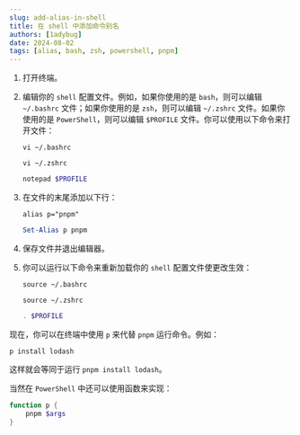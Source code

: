 ```yaml
---
slug: add-alias-in-shell
title: 在 shell 中添加命令别名
authors: [1adybug]
date: 2024-08-02
tags: [alias, bash, zsh, powershell, pnpm]
---
```


1. 打开终端。

2. 编辑你的 `shell` 配置文件。例如，如果你使用的是 `bash`，则可以编辑 `~/.bashrc` 文件；如果你使用的是 `zsh`，则可以编辑 `~/.zshrc` 文件。如果你使用的是 `PowerShell`，则可以编辑 `$PROFILE` 文件。你可以使用以下命令来打开文件：

    ```shell
    vi ~/.bashrc
    ```

    ```shell
    vi ~/.zshrc
    ```

    ```powershell
    notepad $PROFILE
    ```

3. 在文件的末尾添加以下行：

    ```shell
    alias p="pnpm"
    ```

    ```powershell
    Set-Alias p pnpm
    ```

4. 保存文件并退出编辑器。

5. 你可以运行以下命令来重新加载你的 `shell` 配置文件使更改生效：

    ```shell
    source ~/.bashrc
    ```

    ```shell
    source ~/.zshrc
    ```

    ```powershell
    . $PROFILE
    ```

现在，你可以在终端中使用 `p` 来代替 `pnpm` 运行命令。例如：

```shell
p install lodash
```

这样就会等同于运行 `pnpm install lodash`。

当然在 `PowerShell` 中还可以使用函数来实现：

```powershell
function p {
    pnpm $args
}
```
